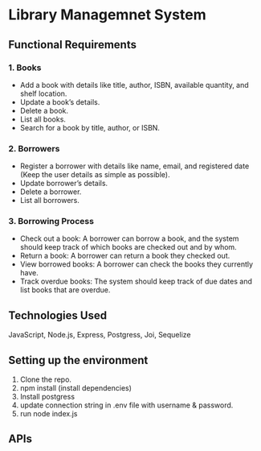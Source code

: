 # Library Managemnet System

## Functional Requirements  

### 1. Books  
- Add a book with details like title, author, ISBN, available quantity, and shelf location.  
- Update a book’s details.
- Delete a book.
- List all books.
- Search for a book by title, author, or ISBN.  

### 2. Borrowers  
- Register a borrower with details like name, email, and registered date (Keep the user details as simple as possible).  
- Update borrower’s details. 
- Delete a borrower.  
- List all borrowers.

### 3. Borrowing Process  
- Check out a book: A borrower can borrow a book, and the system should keep track of which books are checked out and by whom.  
- Return a book: A borrower can return a book they checked out.  
- View borrowed books: A borrower can check the books they currently have.  
- Track overdue books: The system should keep track of due dates and list books that are overdue.



## Technologies Used
JavaScript, Node.js, Express, Postgress, Joi, Sequelize

## Setting up the environment
1. Clone the repo.
2. npm install (install dependencies)
3. Install postgress
4. update connection string in .env file with username & password.
5. run node index.js

## APIs
